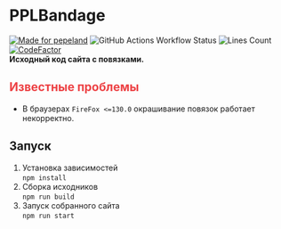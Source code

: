 # PPLBandage
[![Made for pepeland](https://andcool.ru/static/badges/made-for-ppl.svg)](https://pepeland.net)
![GitHub Actions Workflow Status](https://img.shields.io/github/actions/workflow/status/PPLBandage/pplbandage_site/main.yml?style=flat&label=Build%20%26%20Deploy&link=https%3A%2F%2Fgithub.com%2FPPLBandage%2Fpplbandage_site%2Factions)
![Lines Count](https://img.shields.io/endpoint?url=https%3A%2F%2Fghloc.vercel.app%2Fapi%2FPPLBandage%2Fpplbandage_site%2Fbadge%3Ffilter%3D.ts%24%2C.tsx%24%2C.css%24) 
[![CodeFactor](https://www.codefactor.io/repository/github/pplbandage/pplbandage_site/badge/master)](https://www.codefactor.io/repository/github/pplbandage/pplbandage_site/overview/master)  
**Исходный код сайта с повязками.**

<h2 style="color: #ED4245">Известные проблемы</h2>

- В браузерах `FireFox <=130.0` окрашивание повязок работает некорректно.

## Запуск

1. Установка зависимостей  
    `npm install`
2. Сборка исходников  
    `npm run build`
3. Запуск собранного сайта  
   `npm run start`
